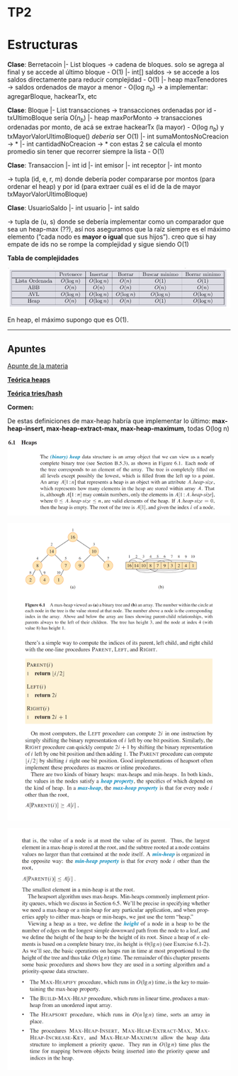 # TP2

# **Estructuras**

**Clase**: Berretacoin
|-  List<Bloque> bloques → cadena de bloques. solo se agrega al final y se accede al último bloque - O(1)
|- int[] saldos → se accede a los saldos directamente para reducir complejidad - O(1)
|- heap<UsuarioSaldo> maxTenedores → saldos ordenados de mayor a menor - O(log $n_b$)
→ a implementar: agregarBloque, hackearTx, etc

**Clase**: Bloque
|- List<Transaccion> transacciones → transacciones ordenadas por id - txUltimoBloque sería O($n_b$)
|- heap<Transaccion> maxPorMonto → transacciones ordenadas por monto, de acá se extrae hackearTx (la mayor) - O(log $n_b$) y txMayorValorUltimoBloque() *debería* ser O(1)
|- int sumaMontosNoCreacion → *
|- int cantidadNoCreacion → * con estas 2 se calcula el monto promedio sin tener que recorrer siempre la lista - O(1)

**Clase**: Transaccion
|- int id
|- int emisor
|- int receptor
|- int monto

→ tupla (id, e, r, m) donde debería poder compararse por montos (para ordenar el heap) y por id (para extraer cuál es el id de la de mayor txMayorValorUltimoBloque)

**Clase**: UsuarioSaldo
|- int usuario
|- int saldo

→ tupla de (u, s) donde se debería implementar como un comparador que sea un heap-max (??), así nos aseguramos que la raíz siempre es el máximo elemento (”cada nodo es **mayor o igual** que sus hijos”). creo que si hay empate de ids no se rompe la complejidad y sigue siendo O(1)

**Tabla de complejidades**

![image.png](image.png)

En heap, el máximo supongo que es O(1).

---

## Apuntes

[Apunte de la materia](https://github.com/blatth/uba-algo2/blob/main/Apuntes/AEDGen.pdf)

[**Teórica heaps**](https://github.com/blatth/uba-algo2/blob/main/Teoricas/Teorica9.pdf)

[**Teórica tries/hash**](https://github.com/blatth/uba-algo2/blob/main/Teoricas/Teorica10.pdf)

**Cormen:**

De estas definiciones de max-heap habría que implementar lo último: **max-heap-insert, max-heap-extract-max, max-heap-maximum,** todas O(log n)

![image.png](image%201.png)

![image.png](image%202.png)

![image.png](image%203.png)